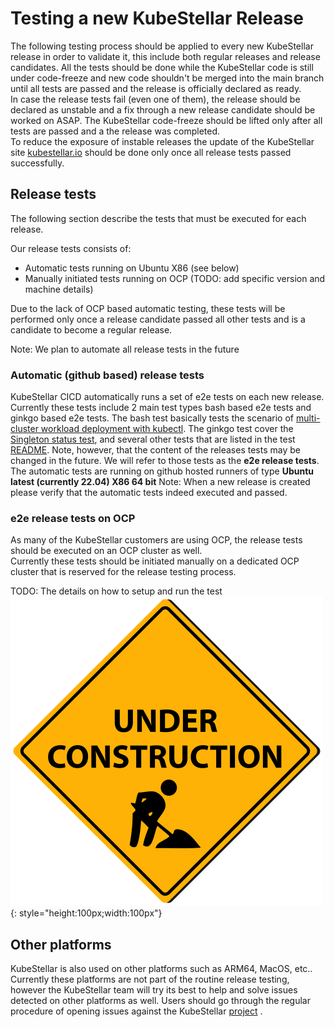 # Testing a new KubeStellar Release

The following testing process should be applied to every new KubeStellar release in order to validate it, this include both regular releases and release candidates. All the tests should be done while the KubeStellar code is still under code-freeze and new code shouldn't be merged into the main branch until all tests are passed and the release is officially declared as ready.  
In case the release tests fail (even one of them), the release should be declared as unstable and a fix through a new release candidate should be worked on ASAP. The KubeStellar code-freeze should be lifted only after all tests are passed and a the release was completed.  
To reduce the exposure of instable releases the update of the KubeStellar site [kubestellar.io](https://docs.kubestellar.io) should be done only once all release tests passed successfully. 

## Release tests
The following section describe the tests that must be executed for each release.

Our release tests consists of:
   * Automatic tests running on Ubuntu X86 (see below)
   * Manually initiated tests running on OCP (TODO: add specific version and machine details)

Due to the lack of OCP based automatic testing, these tests will be performed only once a release candidate passed all other tests and is a candidate to become a regular release. 

Note:  We plan to automate all release tests in the future

### Automatic (github based) release tests
KubeStellar CICD automatically runs a set of e2e tests on each new release. Currently these tests include 2 main test types bash based e2e tests and ginkgo based e2e tests. The bash test basically tests the scenario of  [multi-cluster workload deployment with kubectl](examples.md#scenario-1---multi-cluster-workload-deployment-with-kubectl). The ginkgo test cover the [Singleton status test](examples.md#scenario-4---singleton-status), and several other tests that are listed in the test [README](https://github.com/kubestellar/kubestellar/blob/main/test/e2e/ginkgo/README.md). Note, however, that the content of the releases tests may be changed in the future. We will refer to those tests as the **e2e release tests**. 
The automatic tests are running on github hosted runners of type **Ubuntu latest (currently 22.04) X86 64 bit** 
Note: When a new release is created please verify that the automatic tests indeed executed and passed. 

### e2e release tests on OCP
As many of the KubeStellar customers are using OCP, the release tests should be executed on an OCP cluster as well.  
Currently these tests should be initiated manually on a dedicated OCP cluster that is reserved for the release testing process. 

TODO: The details on how to setup and run the test
![](./images/construction.png){: style="height:100px;width:100px"}

## Other platforms
KubeStellar is also used on other platforms such as ARM64, MacOS, etc.. Currently these platforms are not part of the routine release testing, however the KubeStellar team will try its best to help and solve issues detected on other platforms as well. Users should go through the regular procedure of opening issues against the KubeStellar [project](https://github.com/kubestellar/kubestellar/) .
